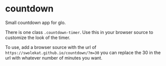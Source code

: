 # countdown
Small countdown app for glo.

There is one class `.countdown-timer`. Use this in your browser source to customize the look of the timer.

To use, add a browser source with the url of `https://swolekat.github.io/countdown/?m=30` you can replace the 30 in the url with whatever number of minutes you want.
